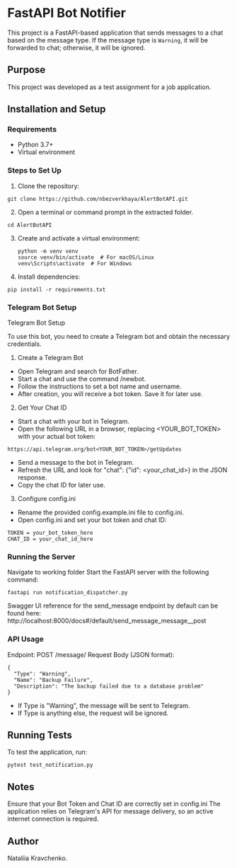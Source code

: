 # FastAPI Bot Notifier

This project is a FastAPI-based application that sends messages to a chat based on the message type. If the message type is `Warning`, it will be forwarded to chat; otherwise, it will be ignored.

## Purpose
This project was developed as a test assignment for a job application.

## Installation and Setup

### Requirements
- Python 3.7+
- Virtual environment

### Steps to Set Up

1. Clone the repository:
```
git clone https://github.com/nbezverkhaya/AlertBotAPI.git
```
2. Open a terminal or command prompt in the extracted folder.
```
cd AlertBotAPI
```
3. Create and activate a virtual environment:
   ```
   python -m venv venv
   source venv/bin/activate  # For macOS/Linux
   venv\Scripts\activate  # For Windows
   ```
4. Install dependencies:
```
pip install -r requirements.txt
```
### Telegram Bot Setup

Telegram Bot Setup

To use this bot, you need to create a Telegram bot and obtain the necessary credentials.

1. Create a Telegram Bot

* Open Telegram and search for BotFather.
* Start a chat and use the command /newbot.
* Follow the instructions to set a bot name and username.
* After creation, you will receive a bot token. Save it for later use.

2. Get Your Chat ID

* Start a chat with your bot in Telegram.
* Open the following URL in a browser, replacing <YOUR_BOT_TOKEN> with your actual bot token:
```
https://api.telegram.org/bot<YOUR_BOT_TOKEN>/getUpdates
```
* Send a message to the bot in Telegram.
* Refresh the URL and look for "chat": {"id": <your_chat_id>} in the JSON response.
* Copy the chat ID for later use.

3. Configure config.ini

* Rename the provided config.example.ini file to config.ini.
* Open config.ini and set your bot token and chat ID:
```
TOKEN = your_bot_token_here
CHAT_ID = your_chat_id_here
```

### Running the Server

Navigate to working folder
Start the FastAPI server with the following command:
```
fastapi run notification_dispatcher.py
```
Swagger UI reference for the send_message endpoint by default can be found here: http://localhost:8000/docs#/default/send_message_message__post

### API Usage
Endpoint: POST /message/
Request Body (JSON format):
```
{
  "Type": "Warning",
  "Name": "Backup Failure",
  "Description": "The backup failed due to a database problem"
}
```
* If Type is "Warning", the message will be sent to Telegram.
* If Type is anything else, the request will be ignored.

## Running Tests
To test the application, run:
```
pytest test_notification.py
```
## Notes

Ensure that your Bot Token and Chat ID are correctly set in config.ini
The application relies on Telegram's API for message delivery, so an active internet connection is required.

## Author

Nataliia Kravchenko.